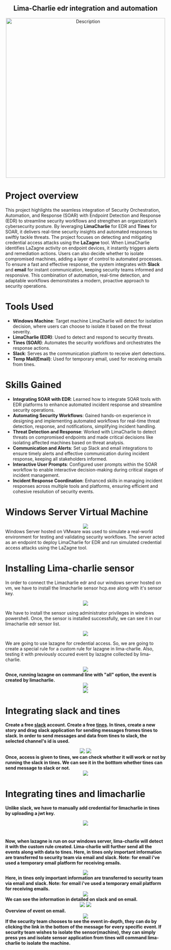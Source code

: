 <div align="center">
  <h2>Lima-Charlie edr integration and automation</h2>
</div>
<div align="center">
  <img src="https://github.com/user-attachments/assets/99015181-7014-4409-8cc4-2ff765068727" alt="Description" width="500">
</div>

# Project overview
This project highlights the seamless integration of Security Orchestration, Automation, and Response (SOAR) with Endpoint Detection and Response (EDR) to streamline security workflows and strengthen an organization’s cybersecurity posture. By leveraging **LimaCharlie** for EDR and **Tines** for SOAR, it delivers real-time security insights and automated responses to swiftly tackle threats.
The project focuses on detecting and mitigating credential access attacks using the **LaZagne** tool. When LimaCharlie identifies LaZagne activity on endpoint devices, it instantly triggers alerts and remediation actions. Users can also decide whether to isolate compromised machines, adding a layer of control to automated processes. 
To ensure a fast and effective response, the system integrates with **Slack** and **email** for instant communication, keeping security teams informed and responsive. This combination of automation, real-time detection, and adaptable workflows demonstrates a modern, proactive approach to security operations.
# Tools Used
- <b>Windows Machine</b>: Target machine LimaCharlie will detect for isolation decision, where users can choose to isolate it based on the threat severity.
- <b> LimaCharlie (EDR)</b>: Used to detect and respond to security threats.
- <b>Tines (SOAR)</b>: Automates the security workflows and orchestrates the response actions.
- <b>Slack</b>: Serves as the communication platform to receive alert detections.
- <b>Temp Mail(Email)</b>: Used for temporary email, used for receiving emails from tines.
# Skills Gained 
- **Integrating SOAR with EDR**: Learned how to integrate SOAR tools with EDR platforms to enhance automated incident response and streamline security operations.  
- **Automating Security Workflows**: Gained hands-on experience in designing and implementing automated workflows for real-time threat detection, response, and notifications, simplifying incident handling.  
- **Threat Detection and Response**: Worked with LimaCharlie to detect threats on compromised endpoints and made critical decisions like isolating affected machines based on threat analysis.  
- **Communication and Alerts**: Set up Slack and email integrations to ensure timely alerts and effective communication during incident response, keeping all stakeholders informed.  
- **Interactive User Prompts**: Configured user prompts within the SOAR workflow to enable interactive decision-making during critical stages of incident management.  
- **Incident Response Coordination**: Enhanced skills in managing incident responses across multiple tools and platforms, ensuring efficient and cohesive resolution of security events.  
# Windows Server Virtual Machine
<div align="center">
<img src="https://github.com/user-attachments/assets/cd87f03d-5a1e-44bb-bce4-558de05107d0">
</div>
Windows Server hosted on VMware was used to simulate a real-world environment for testing and validating security workflows. The server acted as an endpoint to deploy LimaCharlie for EDR and run simulated credential access attacks using the LaZagne tool.

# Installing Lima-charlie sensor 
In order to connect the Limacharlie edr and our windows server hosted on vm, we have to install the limacharlie sensor hcp.exe along with it's sensor key.

<div align="center">
  <img src="https://github.com/user-attachments/assets/88052883-76fa-4bbf-9791-174b02fe4ea3">
</div>

We have to install the sensor using administrator privileges in windows powershell. Once, the sensor is installed successfully, we can see it in our limacharlie edr sensor list.

<div align="center">
  <img src="https://github.com/user-attachments/assets/eeae051f-b2ae-429e-b5af-d2dfaf41fac0" >
</div>

We are going to use lazagne for credential access. So, we are going to create a special rule for a custom rule for lazagne in lima-charlie. Also, testing it with previously occured event by lazagne collected by lima-charlie.

<div align="center">
  <img src="https://github.com/user-attachments/assets/981b7958-a0d7-4673-ae54-f24d5a46eea3">
</div>
<b>
Once, running lazagne on command line with "all" option, the event is created by limacharlie.
<div align="center">
  <img src="https://github.com/user-attachments/assets/74160da9-5394-49ee-baf3-489b599e53f2">
</div>
<div align="center">
  <img src="https://github.com/user-attachments/assets/2c75a229-b4e7-4d60-ac7d-834403ab591b">
</div>

# Integrating slack and tines
Create a free [slack](https://slack.com/intl/en-gb) account.
Create a free [tines](https://www.tines.com/).
In tines, create a new story and drag slack application for sending messages fromes tines to slack. In order to send messages and data from tines to slack, the selected channel's id is used. 
<div align="center">
  <img src="https://github.com/user-attachments/assets/9f3402df-8089-4c62-9481-9b0fcc8b53c5">
  <img src="https://github.com/user-attachments/assets/5ecadef3-7e0f-490e-855a-e54ef918c713">
</div>
Once, access is given to tines, we can check whether it will work or not by running the slack in tines. We can see it in the botttom whether tines can send message to slack or not.
<div align="center">
  <img src="https://github.com/user-attachments/assets/0d30f0ce-96bc-493a-8c32-6a9f8ef7b272">
</div>

# Integrating tines and limacharlie
Unlike slack, we have to manually add credential for limacharlie in tines by uploading a jwt key. 
<div align="center">
  <img src="https://github.com/user-attachments/assets/9f943125-6120-4b84-9fe0-4ae33eae5f38">
</div>

# 
Now, when lazagne is run on our windows server, lima-charlie will detect it with the custom rule created. Lima-charlie will further send all the events along with data to tines. Here, in tines only important information are transferred to security team via email and slack. Note: for email i've used a temporary email platform for receiving emails.
<div align="center">
  <img src="https://github.com/user-attachments/assets/3b5af05e-a65a-42b6-80cf-ff4ca0474610">
</div>
Here, in tines only important information are transferred to security team via email and slack. Note: for email i've used a temporary email platform for receiving emails.
<div align="center">
  <img src="https://github.com/user-attachments/assets/b7e8ee96-fe9a-49fe-86a2-a7462ea744e2">
</div>
We can see the information in detailed on slack and on email.
<div align="center">
  <img src="https://github.com/user-attachments/assets/402d63de-e3bc-448a-aa8d-266898b7aea4" meta="slack">
  <img src="https://github.com/user-attachments/assets/446a0451-593a-4bd6-a2a1-c3ac768c87d1" meta="email">
</div>
Overview of event on email.
<div align="center">
  <img src="https://github.com/user-attachments/assets/f6b8e605-8259-4009-9d0b-d6b2005ed791">
</div>
If the security team chooses to see the event in-depth, they can do by clicking the link in the bottom of the message for every specific event. If security team wishes to isolate the sensor(machine), they can simply press yes and isolate sensor application from tines will command lima-charlie to isolate the machine.
<div align="center"></div>
